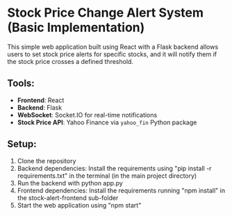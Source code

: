 # Stock Price Change Alert System (Basic Implementation)

This simple web application built using React with a Flask backend allows users to set stock price alerts for specific stocks, and it will notify them if the stock price crosses a defined threshold.


## Tools:

- **Frontend**: React
- **Backend**: Flask
- **WebSocket**: Socket.IO for real-time notifications
- **Stock Price API**: Yahoo Finance via `yahoo_fin` Python package

## Setup:

1. Clone the repository
2. Backend dependencies: Install the requirements using "pip install -r requirements.txt" in the terminal (in the main project directory)
3. Run the backend with python app.py
4. Frontend dependencies: Install the requirements running "npm install" in the stock-alert-frontend sub-folder
5. Start the web application using "npm start"


